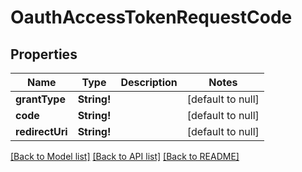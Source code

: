 # OauthAccessTokenRequestCode

## Properties
Name | Type | Description | Notes
------------ | ------------- | ------------- | -------------
**grantType** | **String!** |  | [default to null]
**code** | **String!** |  | [default to null]
**redirectUri** | **String!** |  | [default to null]

[[Back to Model list]](../README.md#documentation-for-models) [[Back to API list]](../README.md#documentation-for-api-endpoints) [[Back to README]](../README.md)


